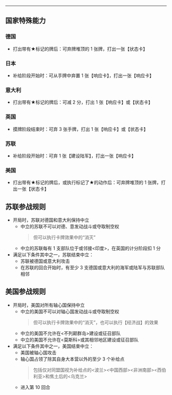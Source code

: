 ****
## 国家特殊能力
### 德国
* 打出带有★标记的牌后：可弃牌堆顶的 1 张牌，打出一张【状态卡】

### 日本
* 补给阶段开始时：可从手牌中弃置 1 张【响应卡】，打出一张【响应卡】

### 意大利
* 打出带有★标记的牌后：可减 2 分，打出 1 张【响应卡】或【状态卡】

### 英国
* 摸牌阶段结束时：可弃 3 张手牌，打出 1 张【响应卡】或【状态卡】

### 苏联
* 补给阶段开始时：可弃 1 张【建设陆军】，打出一张【响应卡】

### 美国
* 打出带有★标记的牌后，或执行标记了★的动作后：可弃牌堆顶的 1 张牌，打出一张【状态卡】

## 苏联参战规则
* 开局时，苏联对德国和意大利保持中立
    * 中立的苏联不可以对德、意发动战斗或夺取制空权
        > 但可以执行卡牌效果中的“消灭”
    * 中立的苏联每有 1 支部队位于或邻接<印度>，在英国的计分阶段扣 1 分
* 满足以下条件其中之一，苏联结束中立：
    * 苏联被德国或意大利攻击
    * 在苏联的回合开始时，有至少 3 支德国或意大利的海军或陆军与苏联部队相邻

## 美国参战规则
* 开局时，美国对所有轴心国保持中立
    * 中立的美国不可以对轴心国发动战斗或夺取制空权
        > 但可以执行卡牌效果中的“消灭”，也可以执行【经济战】的效果
    * 中立的美国不允许在<不列颠群岛>建设或征召部队
    * 中立的美国不允许在<莫斯科>或其相邻地区建设或征召部队
* 满足以下条件其中之一，美国结束中立：
    * 美国被轴心国攻击
    * 轴心国占领了除其自身大本营以外的至少 3 个补给点
        > 包括仅对同盟国视为补给点的<波兰><中国西部><非洲南部><西伯利亚>和焦土后的<乌克兰>
    * 进入第 10 回合
